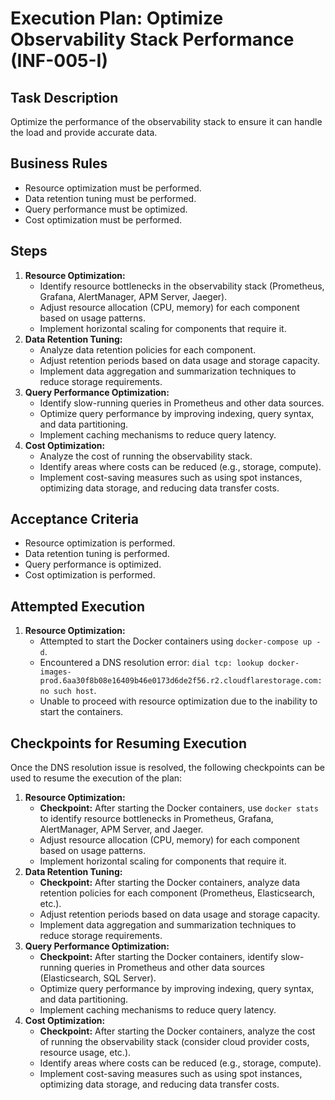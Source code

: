 # Execution Plan: Optimize Observability Stack Performance (INF-005-I)

## Task Description

Optimize the performance of the observability stack to ensure it can handle the load and provide accurate data.

## Business Rules

*   Resource optimization must be performed.
*   Data retention tuning must be performed.
*   Query performance must be optimized.
*   Cost optimization must be performed.

## Steps

1.  **Resource Optimization:**
    *   Identify resource bottlenecks in the observability stack (Prometheus, Grafana, AlertManager, APM Server, Jaeger).
    *   Adjust resource allocation (CPU, memory) for each component based on usage patterns.
    *   Implement horizontal scaling for components that require it.
2.  **Data Retention Tuning:**
    *   Analyze data retention policies for each component.
    *   Adjust retention periods based on data usage and storage capacity.
    *   Implement data aggregation and summarization techniques to reduce storage requirements.
3.  **Query Performance Optimization:**
    *   Identify slow-running queries in Prometheus and other data sources.
    *   Optimize query performance by improving indexing, query syntax, and data partitioning.
    *   Implement caching mechanisms to reduce query latency.
4.  **Cost Optimization:**
    *   Analyze the cost of running the observability stack.
    *   Identify areas where costs can be reduced (e.g., storage, compute).
    *   Implement cost-saving measures such as using spot instances, optimizing data storage, and reducing data transfer costs.

## Acceptance Criteria

*   Resource optimization is performed.
*   Data retention tuning is performed.
*   Query performance is optimized.
*   Cost optimization is performed.

## Attempted Execution

1.  **Resource Optimization:**
    *   Attempted to start the Docker containers using `docker-compose up -d`.
    *   Encountered a DNS resolution error: `dial tcp: lookup docker-images-prod.6aa30f8b08e16409b46e0173d6de2f56.r2.cloudflarestorage.com: no such host`.
    *   Unable to proceed with resource optimization due to the inability to start the containers.

## Checkpoints for Resuming Execution

Once the DNS resolution issue is resolved, the following checkpoints can be used to resume the execution of the plan:

1.  **Resource Optimization:**
    *   **Checkpoint:** After starting the Docker containers, use `docker stats` to identify resource bottlenecks in Prometheus, Grafana, AlertManager, APM Server, and Jaeger.
    *   Adjust resource allocation (CPU, memory) for each component based on usage patterns.
    *   Implement horizontal scaling for components that require it.
2.  **Data Retention Tuning:**
    *   **Checkpoint:** After starting the Docker containers, analyze data retention policies for each component (Prometheus, Elasticsearch, etc.).
    *   Adjust retention periods based on data usage and storage capacity.
    *   Implement data aggregation and summarization techniques to reduce storage requirements.
3.  **Query Performance Optimization:**
    *   **Checkpoint:** After starting the Docker containers, identify slow-running queries in Prometheus and other data sources (Elasticsearch, SQL Server).
    *   Optimize query performance by improving indexing, query syntax, and data partitioning.
    *   Implement caching mechanisms to reduce query latency.
4.  **Cost Optimization:**
    *   **Checkpoint:** After starting the Docker containers, analyze the cost of running the observability stack (consider cloud provider costs, resource usage, etc.).
    *   Identify areas where costs can be reduced (e.g., storage, compute).
    *   Implement cost-saving measures such as using spot instances, optimizing data storage, and reducing data transfer costs.